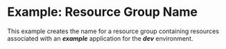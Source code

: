 # Example: Resource Group Name

This example creates the name for a resource group containing resources associated with an **_example_** application for the **_dev_** environment.
